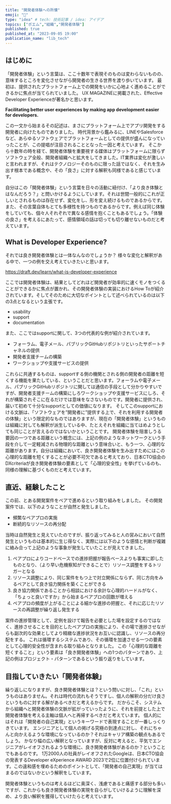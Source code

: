 ```yaml
---
title: "開発者体験への所懐"
emoji: "📌"
type: "idea" # tech: 技術記事 / idea: アイデア
topics: ["ポエム","組織","開発者体験"]
published: true
published_at: "2023-09-05 19:00"
publication_name: "lib_tech"
---
```


## はじめに
「開発者体験」という言葉は、ここ十数年で表現そのものは変わらないものの、意味するところを変化させながら開発者の生きる世界を渡り歩いています。
最初は、提供されたプラットフォーム上での開発をいかに心地よく進めることができるかに焦点が当てられていました。
UX MAGAZINEに掲載された、Effective Developer Experienceが著名かと思います。

**Facilitating better user experiences by making app development easier for developers.**

この一文から始まるその記述は、まさにプラットフォーム上でアプリ開発をする開発者に向けたものでありました。
時代背景から鑑みるに、LINEやSalesforceなど、あらゆるソフトウェアでプラットフォームとしての提供が盛んになっていったことが、この提唱が注目されることとなった一因と考えています。
そこから十数年の時を経て、開発者体験を重要視する媒体はプラットフォームに限らずソフトウェア全般、開発者組織へと拡大をしてきました。IT業界は変化が激しいと言われますが、それはテクノロジーそのものに限った話ではなく、それを生み出す根本である概念や、その「良さ」に対する解釈も同様であると感じています。

自分はこの「開発者体験」という言葉を日々の活動に紐付け、「より良き体験とはなんだろう？」と問いかけるようにしています。それは世間一般的にこれが正しいとされるものは存在せず、変化をし、形を変え続けるものであるからです。また、その言葉自体もとても多様性を持つものであるからです。例えば同じ体験をしていても、個々人それぞれで異なる感情を抱くこともあるでしょう。「体験の良さ」を考えるにあたって、感情領域の話は切っても切り離せないものだと考えています。

## What is Developer Experience?
それでは良き開発者体験とは一体なんなのでしょうか？
様々な変化と解釈がある中で、一つの例を交え考えていきたいと思います。

https://draft.dev/learn/what-is-developer-experience

ここでは開発者体験は、結果としてどれほど開発者が効率的に速くモノをつくることができるかに焦点が置かれ、その開発者体験の実装におけるHow Toが紹介されています。そしてそのために大切なポイントとして述べられているのは以下の3点となるという主張です。

- usability
- support
- documentation

また、ここではsupportに関して、3つの代表的な例が紹介されています。
- フォーラム、電子メール、パブリックGitHubリポジトリといったサポートチャネルの提供
- 開発者支援チームの構築
- ワークショップや支援サービスの提供

これらに共通するものは、supportする側の機関とされる側の開発者の距離を短くする機能を果たしている、ということだと思います。フォーラムや電子メール、パブリックGitHubリポジトリに関しては通信の手段として分かりやすいですが、開発者支援チームの構築にしろワークショップや支援サービスにしろ、それが構築されそこに在るだけでは意味をなさないものです。開発者に提供され、届いて初めて十分なsupportとしての価値になります。
そしてこのsupportにおける文脈は、「ソフトウェアを”開発者に”提供する上で、それを利用する開発者の体験」という限定的なものではありますが、現在の「開発者体験」というものは組織に対しても解釈が派生している中、たとえそれを組織に当てはめようとしても同じことが言えるのではないかということです。
開発者体験を阻害しうる要因の一つである距離という概念には、上記の例のようなネットワークという手段を介して一定軽減される物理的な距離という意味合いと、もう一つ、心理的な距離があります。自分は組織において、良き開発者体験を生み出すためにはこの心理的な距離を短くすることが必要不可欠であると考えており、日本CTO協会のDXcriteriaが良き開発者体験の要素として「心理的安全性」を挙げているのも、同様の理解に基づくものだと考えています。

## 直近、経験したこと
この前、とある開発案件をペアで進めるという取り組みをしました。
その開発案件では、以下のようなことが自然と発生しました。

- 頻繁なペアプロの実施
- 断続的なリソースの再分配

当時は自然発生と見えていたのですが、振り返ってみると人の営みにおいて自然発生というものは基本的に生じ得なく、実際には以下のような感情と判断が複雑に絡み合って上記のような事象が発生していたことが見えてきました。

1. ペアプロによりコードベースでの進捗把握が報告ベースよりも事実に即したものとなり、（より早い危機察知ができることで）リソース調整をするトリガーとなる
2. リソース調整により、同じ案件をもつ上で対立関係にならず、同じ方向をみるペアとして良き協力関係を築くことができる
3. 良き協力関係であることから相談における余計な心理的ハードルがなく、「ちょっと良いですか」から始まるペアプロの回数が増える
4. ペアプロの頻度が上がることによる細かな進捗の把握と、それに応じたリソースの再調整が繰り返し発生する

案件の進捗管理として、定例を設けて報告を必要とした場を設定するのではなく、進捗させることを目的としたペアプロの実施により、その場で進捗させながらも副次的な効果としてより精緻な進捗状況をお互いに認識し、リソースの再分配をする。
これは循環するシステムであり、その循環を加速させる一つの要素として心理的安全性が含まれる取り組みとなりました。
この「心理的な距離を短くすること」という要素は「良き開発者体験」への1つのパターンであり、上記の例はプロジェクト・パターンであるという振り返りをしています。

## 目指していきたい「開発者体験」
繰り返しになりますが、良き開発者体験とは？という問いに対し、「これ」というものはありません。それは時代の流れもそうですし、個人の解釈の分だけ良さというものに対する解があるべきだと考えるからです。
だからこそ、システムから組織へと開発者体験の文脈が拡がっていったように、それを前提とした上で開発者体験を考える主軸は個人へと再帰するべきだと考えています。
個人的にはそれは「開発者の自己実現」というキーワードで表現することが一番しっくりきています。
エンジニアとして個人の掲げる究極の到達点に対し、それにちゃんと向かえるような環境になっているのか？それはキャリア構築の観点もあるでしょう。
かなり幅の広い解釈となっていますが、反対に考えると、平気でエンジニアがレイオフされるような環境に、良き開発者体験があるのか？ということでもあるのです。
1万2000人の社員がレイオフされたGoogleは、日本CTO協会の発表するDeveloper eXperience AWARD 2023で2位に位置付けられています。この違和感を埋めるためのポイントとして、「開発者の自己実現」が当てはまるのではないかという解釈をしています。

開発者体験というものは考えるほどに奥深く、浅慮であると痛感する部分も多いですが、これからも良き開発者体験の実現を自らがしていけるように理解を深め、より良い解釈を獲得していけたらと考えています。